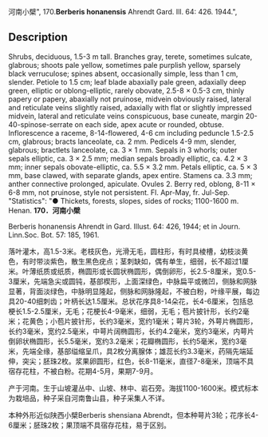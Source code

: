 河南小檗",
170.**Berberis honanensis** Ahrendt Gard. Ill. 64: 426. 1944.",

## Description
Shrubs, deciduous, 1.5-3 m tall. Branches gray, terete, sometimes sulcate, glabrous; shoots pale yellow, sometimes pale purplish yellow, sparsely black verruculose; spines absent, occasionally simple, less than 1 cm, slender. Petiole to 1.5 cm; leaf blade abaxially pale green, adaxially deep green, elliptic or oblong-elliptic, rarely obovate, 2.5-8 × 0.5-3 cm, thinly papery or papery, abaxially not pruinose, midvein obviously raised, lateral and reticulate veins slightly raised, adaxially with flat or slightly impressed midvein, lateral and reticulate veins conspicuous, base cuneate, margin 20-40-spinose-serrate on each side, apex acute or rounded, obtuse. Inflorescence a raceme, 8-14-flowered, 4-6 cm including peduncle 1.5-2.5 cm, glabrous; bracts lanceolate, ca. 2 mm. Pedicels 4-9 mm, slender, glabrous; bractlets lanceolate, ca. 3 × 1 mm. Sepals in 3 whorls; outer sepals elliptic, ca. 3 × 2.5 mm; median sepals broadly elliptic, ca. 4.2 × 3 mm; inner sepals obovate-elliptic, ca. 5.5 × 3.2 mm. Petals elliptic, ca. 5 × 3 mm, base clawed, with separate glands, apex entire. Stamens ca. 3.3 mm; anther connective prolonged, apiculate. Ovules 2. Berry red, oblong, 8-11 × 6-8 mm, not pruinose, style not persistent. Fl. Apr-May, fr. Jul-Sep.
  "Statistics": "● Thickets, forests, slopes, sides of rocks; 1100-1600 m. Henan.
**170．河南小檗**

Berberis honanensis Ahrendt in Gard. Illust. 64: 426, 1944; et in Journ. Linn.Soc. Bot. 57: 185, 1961.

落叶灌木，高1.5-3米。老枝灰色，光滑无毛，圆柱形，有时具棱槽，幼枝淡黄色，有时带淡紫色，散生黑色疣点；茎刺缺如，偶有单生，细弱，长不超过1厘米。叶薄纸质或纸质，椭圆形或长圆状椭圆形，偶倒卵形，长2.5-8厘米，宽0.5-3厘米，先端急尖或圆钝，基部楔形，上面深绿色，中脉扁平或微凹，侧脉和网脉显著，背面淡绿色，中脉明显隆起，侧脉和网脉隆起，不被白粉，叶缘平展，每边具20-40细刺齿；叶柄长达1.5厘米。总状花序具8-14朵花，长4-6厘米，包括总梗长1.5-2.5厘米，无毛；花梗长4-9毫米，细弱，无毛；苞片披针形，长约2毫米；花黄色；小苞片披针形，长约3毫米，宽约1毫米；萼片3轮，外萼片椭圆形，长约3毫米，宽约2.5毫米，中萼片阔椭圆形，长约4.2毫米，宽约3毫米，内萼片倒卵状椭圆形，长5.5毫米，宽约3.2毫米；花瓣椭圆形，长约5毫米，宽约3毫米，先端全缘，基部缢缩呈爪，具2枚分离腺体；雄蕊长约3.3毫米，药隔先端延伸，突尖；胚珠2枚。浆果卵圆形，红色，长8-11毫米，直径7-8毫米，顶端不具宿存花柱，不被白粉。花期4-5月，果期7-9月。

产于河南。生于山坡灌丛中、山坡、林中、岩石旁。海拔1100-1600米。模式标本为栽培品，种子采自河南鲁山县，种子采集人不详。

本种外形近似陕西小檗Berberis shensiana Abrendt，但本种萼片3轮；花序长4-6厘米；胚珠2枚；果顶端不具宿存花柱，易于区别。

